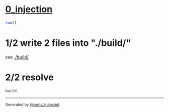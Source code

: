 # [0_injection](../../injections_build.test.mjs#L32)

```js
run()
```

# 1/2 write 2 files into "./build/"

see [./build/](./build/)

# 2/2 resolve

```js
build
```

---

<sub>
  Generated by <a href="https://github.com/jsenv/core/tree/main/packages/tooling/snapshot">@jsenv/snapshot</a>
</sub>
